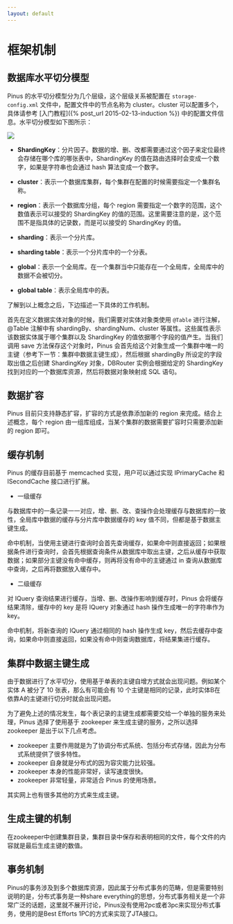 ```yaml
---
layout: default
---
```


# 框架机制

## 数据库水平切分模型

Pinus 的水平切分模型分为几个层级，这个层级关系被配置在 `storage-config.xml` 文件中，配置文件中的节点名称为 cluster。cluster 可以配置多个，具体请参考 [入门教程]({% post_url 2015-02-13-induction %}) 中的配置文件信息。水平切分模型如下图所示：

![]({{site.baseurl}}/img/sharding_arch.png)

* __ShardingKey__：分片因子。数据的增、删、改都需要通过这个因子来定位最终会存储在哪个库的哪张表中，ShardingKey 的值在路由选择时会变成一个数字，如果是字符串也会通过 hash 算法变成一个数字。

* __cluster__：表示一个数据库集群，每个集群在配置的时候需要指定一个集群名称。

* __region__：表示一个数据库分组，每个 region 需要指定一个数字的范围，这个数值表示可以接受的 ShardingKey 的值的范围。这里需要注意的是，这个范围不是指具体的记录数，而是可以接受的 ShardingKey 的值。

* __sharding__：表示一个分片库。

* __sharding table__：表示一个分片库中的一个分表。

* __global__：表示一个全局库。在一个集群当中只能存在一个全局库，全局库中的数据不会被切分。

* __global table__：表示全局库中的表。

了解到以上概念之后，下边描述一下具体的工作机制。

首先在定义数据实体对象的时候，我们需要对实体对象类使用 `@Table` 进行注解，@Table 注解中有 shardingBy、shardingNum、cluster 等属性。这些属性表示该数据实体属于哪个集群以及 ShardingKey 的值依据哪个字段的值产生。当我们调用 save 方法保存这个对象时，Pinus 会首先给这个对象生成一个集群中唯一的主键（参考下一节：集群中数据主键生成），然后根据 shardingBy 所设定的字段取出值之后创建 ShardingKey 对象，DBRouter 实例会根据给定的 ShardingKey 找到对应的一个数据库资源，然后将数据对象映射成 SQL 语句。

## 数据扩容

Pinus 目前只支持静态扩容，扩容的方式是依靠添加新的 region 来完成。结合上述概念，每个 region 由一组库组成，当某个集群的数据需要扩容时只需要添加新的 region 即可。

## 缓存机制

Pinus 的缓存目前基于 memcached 实现，用户可以通过实现 IPrimaryCache 和 ISecondCache 接口进行扩展。

* 一级缓存

与数据库中的一条记录一一对应，增、删、改、查操作会处理缓存与数据库的一致性，全局库中数据的缓存与分片库中数据缓存的 key 值不同，但都是基于数据主键生成。

命中机制，当使用主键进行查询时会首先查询缓存，如果命中则直接返回；如果根据条件进行查询时，会首先根据查询条件从数据库中取出主键，之后从缓存中获取数据；如果部分主键没有命中缓存，则再将没有命中的主键通过 in 查询从数据库中查询，之后再将数据放入缓存中。

* 二级缓存

对 IQuery 查询结果进行缓存，当增、删、改操作影响到缓存时，Pinus 会将缓存结果清除，缓存中的 key 是将 IQuery 对象通过 hash 操作生成唯一的字符串作为 key。

命中机制，将新查询的 IQuery 通过相同的 hash 操作生成 key，然后去缓存中查询，如果命中则直接返回，如果没有命中则查询数据库，将结果集进行缓存。

## 集群中数据主键生成

由于数据进行了水平切分，使用基于单表的主键自增方式就会出现问题。例如某个实体 A 被分了 10 张表，那么有可能会有 10 个主键是相同的记录，此时实体B在依靠A的主键进行切分时就会出现问题。

为了避免上述的情况发生，每个表记录的主键生成都需要交给一个单独的服务来处理，Pinus 选择了使用基于 zookeeper 来生成主键的服务，之所以选择 zookeeper 是出于以下几点考虑。

* zookeeper 主要作用就是为了协调分布式系统、包括分布式存储，因此为分布式系统提供了很多特性。
* zookeeper 自身就是分布式的因为容灾能力比较强。
* zookeeper 本身的性能非常好，读写速度很快。
* zookeeper 非常轻量，非常适合 Pinus 的使用场景。

其实网上也有很多其他的方式来生成主键。

## 生成主键的机制
在zookeeper中创建集群目录，集群目录中保存和表明相同的文件，每个文件的内容就是最后生成主键的数值。

## 事务机制

Pinus的事务涉及到多个数据库资源，因此属于分布式事务的范畴，但是需要特别说明的是，分布式事务是一种share everything的思想，分布式事务相关是一个非常广泛的话题，这里就不展开讨论，Pinus没有使用2pc或者3pc来实现分布式事务，使用的是Best Efforts 1PC的方式来实现了JTA接口。
